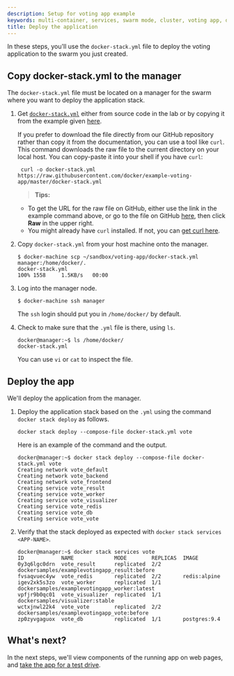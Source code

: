 ```yaml
---
description: Setup for voting app example
keywords: multi-container, services, swarm mode, cluster, voting app, docker-stack.yml, docker stack deploy
title: Deploy the application
---
```


In these steps, you'll use the `docker-stack.yml` file to
deploy the voting application to the swarm you just created.

## Copy docker-stack.yml to the manager

The `docker-stack.yml` file must be located on a manager for the swarm where you want to deploy the application stack.

1.  Get [`docker-stack.yml`](https://github.com/docker/example-voting-app/blob/master/docker-stack.yml) either from source code in the lab or by copying it from the example given [here](https://docs.docker.com/engine/getstarted-voting-app/#/docker-stackyml-deployment-configuration-file).

    If you prefer to download the file directly from our GitHub
    repository rather than copy it from the documentation, you can use a tool like `curl`. This command downloads the raw file to the current directory on your local host. You can copy-paste it into your shell if you have `curl`:

    ```
     curl -o docker-stack.yml https://raw.githubusercontent.com/docker/example-voting-app/master/docker-stack.yml
    ```

    >**Tips:**
    >
    *  To get the URL for the raw file on GitHub, either use the link in the example command above, or go to the file on GitHub [here](https://github.com/docker/example-voting-app/blob/master/docker-stack.yml), then click **Raw** in the upper right.
    *  You might already have `curl` installed. If not, you can [get curl here](https://curl.haxx.se/).

2.  Copy `docker-stack.yml` from your host machine onto the manager.

    ```
    $ docker-machine scp ~/sandbox/voting-app/docker-stack.yml manager:/home/docker/.
    docker-stack.yml                                                                      100% 1558     1.5KB/s   00:00
    ```

3.  Log into the manager node.

    ```
    $ docker-machine ssh manager
    ```

    The `ssh` login should put you in `/home/docker/` by default.

4.  Check to make sure that the `.yml` file is there, using `ls`.

    ```
    docker@manager:~$ ls /home/docker/
    docker-stack.yml
    ```

    You can use `vi` or `cat` to inspect the file.

## Deploy the app

We'll deploy the application from the manager.

1.  Deploy the application stack based on the `.yml` using the command `docker stack deploy` as follows.

    ```
    docker stack deploy --compose-file docker-stack.yml vote
    ```

    Here is an example of the command and the output.

    ```
    docker@manager:~$ docker stack deploy --compose-file docker-stack.yml vote
    Creating network vote_default
    Creating network vote_backend
    Creating network vote_frontend
    Creating service vote_result
    Creating service vote_worker
    Creating service vote_visualizer
    Creating service vote_redis
    Creating service vote_db
    Creating service vote_vote
    ```

2.  Verify that the stack deployed as expected with `docker stack services <APP-NAME>`.

    ```
    docker@manager:~$ docker stack services vote
    ID            NAME             MODE        REPLICAS  IMAGE
    0y3q6lgc0drn  vote_result      replicated  2/2       dockersamples/examplevotingapp_result:before
    fvsaqvuec4yw  vote_redis       replicated  2/2       redis:alpine
    igev2xk5s3zo  vote_worker      replicated  1/1       dockersamples/examplevotingapp_worker:latest
    vpfjr9b0qc01  vote_visualizer  replicated  1/1       dockersamples/visualizer:stable
    wctxjnwl22k4  vote_vote        replicated  2/2       dockersamples/examplevotingapp_vote:before
    zp0zyvgaguox  vote_db          replicated  1/1       postgres:9.4
    ```

## What's next?

In the next steps, we'll view components of the running app
on web pages, and [take the app for a test drive](test-drive.md).
